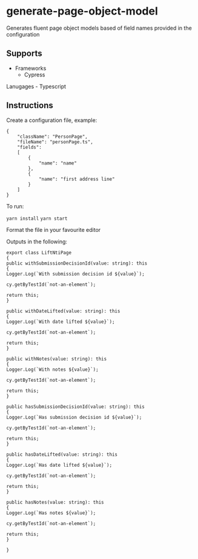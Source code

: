 # generate-page-object-model
Generates fluent page object models based of field names provided in the configuration



## Supports

- Frameworks
    - Cypress

Lanugages
    - Typescript

## Instructions

Create a configuration file, example:
```
{
    "className": "PersonPage",
    "fileName": "personPage.ts",
    "fields": 
    [
        {
            "name": "name"
        },
        {
            "name": "first address line"
        }
    ]
}

```
To run:

`yarn install`
`yarn start`

Format the file in your favourite editor

Outputs in the following:

```
export class LiftNtiPage
{
public withSubmissionDecisionId(value: string): this
{
Logger.Log(`With submission decision id ${value}`);

cy.getByTestId(`not-an-element`);

return this;
}

public withDateLifted(value: string): this
{
Logger.Log(`With date lifted ${value}`);

cy.getByTestId(`not-an-element`);

return this;
}

public withNotes(value: string): this
{
Logger.Log(`With notes ${value}`);

cy.getByTestId(`not-an-element`);

return this;
}

public hasSubmissionDecisionId(value: string): this
{
Logger.Log(`Has submission decision id ${value}`);

cy.getByTestId(`not-an-element`);

return this;
}

public hasDateLifted(value: string): this
{
Logger.Log(`Has date lifted ${value}`);

cy.getByTestId(`not-an-element`);

return this;
}

public hasNotes(value: string): this
{
Logger.Log(`Has notes ${value}`);

cy.getByTestId(`not-an-element`);

return this;
}

}

```